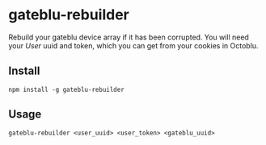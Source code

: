 # gateblu-rebuilder

Rebuild your gateblu device array if it has been corrupted. You will need your *User* uuid and token, which you can get from your cookies in Octoblu.

## Install

```shell
npm install -g gateblu-rebuilder
```

## Usage

```shell
gateblu-rebuilder <user_uuid> <user_token> <gateblu_uuid>
```
